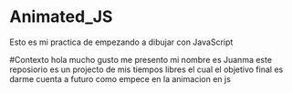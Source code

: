 # Animated_JS
Esto es mi practica de empezando a dibujar con JavaScript 

#Contexto
hola mucho gusto me presento mi nombre es Juanma este reposiorio es un projecto de mis tiempos libres el cual el objetivo final es darme cuenta a futuro como empece en la animacion en js 
